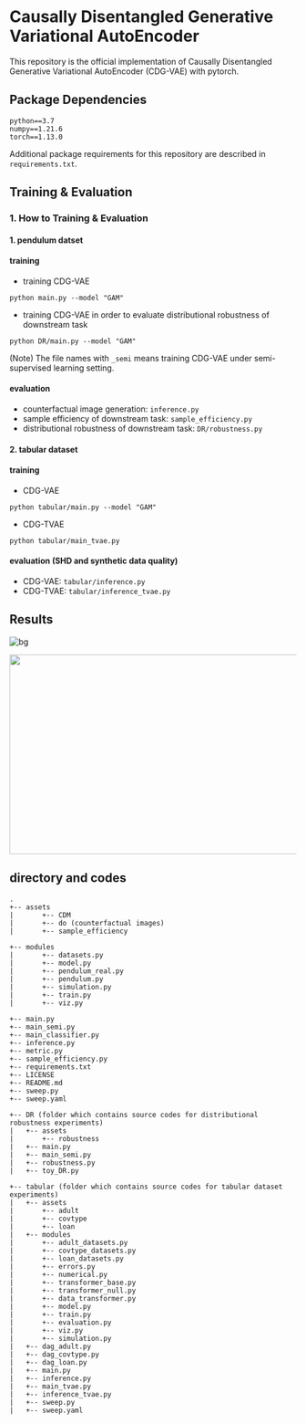 # Causally Disentangled Generative Variational AutoEncoder

This repository is the official implementation of Causally Disentangled Generative Variational AutoEncoder (CDG-VAE) with pytorch. 

## Package Dependencies

```setup
python==3.7
numpy==1.21.6
torch==1.13.0
```
Additional package requirements for this repository are described in `requirements.txt`.

## Training & Evaluation 

### 1. How to Training & Evaluation  

#### 1. pendulum datset

#### training 

- training CDG-VAE
```
python main.py --model "GAM"
```   
- training CDG-VAE in order to evaluate distributional robustness of downstream task
```
python DR/main.py --model "GAM"
```   
(Note) The file names with `_semi` means training CDG-VAE under semi-supervised learning setting.

#### evaluation
- counterfactual image generation: `inference.py`
- sample efficiency of downstream task: `sample_efficiency.py`
- distributional robustness of downstream task: `DR/robustness.py`

#### 2. tabular dataset 

#### training 
- CDG-VAE
```
python tabular/main.py --model "GAM"
```  
- CDG-TVAE
```
python tabular/main_tvae.py 
```  

#### evaluation (SHD and synthetic data quality)
- CDG-VAE: `tabular/inference.py`
- CDG-TVAE: `tabular/inference_tvae.py `

## Results

![bg](white)
<center><img  src="https://github.com/an-seunghwan/causal_vae/blob/main/assets/do_GAM_nonlinear_github.png?raw=true" width="800"  height="350"></center>

## directory and codes

```
.
+-- assets 
|       +-- CDM 
|       +-- do (counterfactual images)
|       +-- sample_efficiency

+-- modules 
|       +-- datasets.py
|       +-- model.py
|       +-- pendulum_real.py
|       +-- pendulum.py
|       +-- simulation.py
|       +-- train.py
|       +-- viz.py

+-- main.py
+-- main_semi.py
+-- main_classifier.py
+-- inference.py
+-- metric.py
+-- sample_efficiency.py
+-- requirements.txt
+-- LICENSE
+-- README.md
+-- sweep.py
+-- sweep.yaml

+-- DR (folder which contains source codes for distributional robustness experiments)
|   +-- assets 
|       +-- robustness
|   +-- main.py
|   +-- main_semi.py
|   +-- robustness.py
|   +-- toy_DR.py

+-- tabular (folder which contains source codes for tabular dataset experiments)
|   +-- assets 
|       +-- adult
|       +-- covtype
|       +-- loan
|   +-- modules
|       +-- adult_datasets.py
|       +-- covtype_datasets.py
|       +-- loan_datasets.py
|       +-- errors.py
|       +-- numerical.py
|       +-- transformer_base.py
|       +-- transformer_null.py
|       +-- data_transformer.py
|       +-- model.py
|       +-- train.py
|       +-- evaluation.py
|       +-- viz.py
|       +-- simulation.py
|   +-- dag_adult.py
|   +-- dag_covtype.py
|   +-- dag_loan.py
|   +-- main.py
|   +-- inference.py
|   +-- main_tvae.py
|   +-- inference_tvae.py
|   +-- sweep.py
|   +-- sweep.yaml
```